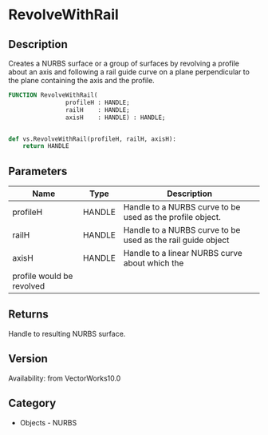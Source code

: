 # RevolveWithRail

## Description
Creates a NURBS surface or a group of surfaces by revolving a profile about an axis and following a rail guide curve on a plane perpendicular to the plane containing the axis and the profile.

```pascal
FUNCTION RevolveWithRail(
				profileH : HANDLE;
				railH    : HANDLE;
				axisH    : HANDLE) : HANDLE;
```

```python

def vs.RevolveWithRail(profileH, railH, axisH):
    return HANDLE
```

## Parameters
|Name|Type|Description|
|---|---|---|
|profileH|HANDLE|Handle to a NURBS curve to be used as the profile object.|
|railH|HANDLE|Handle to a NURBS curve to be used as the rail guide object|
|axisH|HANDLE|Handle to a linear NURBS curve about which the
profile would be revolved|

## Returns
Handle to resulting NURBS surface.

## Version
Availability: from VectorWorks10.0
## Category
* Objects - NURBS


